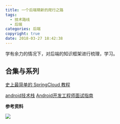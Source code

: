 ```yaml
---
title: 一个后端萌新的爬行之路
tags:
  - 技术路线
  - 后端
categories: 后端
copyright: true
date: 2018-03-27 18:42:38
---
```

学有余力的情况下，对后端的知识框架进行梳理，学习。
<!--more-->

## 合集与系列
[史上最简单的 SpringCloud 教程 ](https://blog.csdn.net/forezp/article/details/70148833)

[android技术栈](https://github.com/francistao/LearningNotes)
[Android开发工程师面试指南](https://github.com/guoxiaoxing/android-interview)

**参考资料**
[]()

![](http://oankigr4l.bkt.clouddn.com/wexin.png)